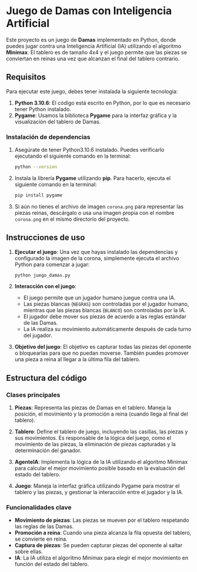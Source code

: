 # Juego de Damas con Inteligencia Artificial

Este proyecto es un juego de **Damas** implementado en Python, donde puedes jugar contra una Inteligencia Artificial (IA) utilizando el algoritmo **Minimax**. El tablero es de tamaño 4x4 y el juego permite que las piezas se conviertan en reinas una vez que alcanzan el final del tablero contrario.

## Requisitos

Para ejecutar este juego, debes tener instalada la siguiente tecnología:

1. **Python 3.10.6**: El código está escrito en Python, por lo que es necesario tener Python instalado.
2. **Pygame**: Usamos la biblioteca **Pygame** para la interfaz gráfica y la visualización del tablero de Damas.

### Instalación de dependencias

1. Asegúrate de tener Python3.10.6 instalado. Puedes verificarlo ejecutando el siguiente comando en la terminal:

    ```bash
    python --version
    ```

2. Instala la librería **Pygame** utilizando **pip**. Para hacerlo, ejecuta el siguiente comando en la terminal:

    ```bash
    pip install pygame
    ```

3. Si aún no tienes el archivo de imagen `corona.png` para representar las piezas reinas, descárgalo o usa una imagen propia con el nombre `corona.png` en el mismo directorio del proyecto.

## Instrucciones de uso

1. **Ejecutar el juego**: Una vez que hayas instalado las dependencias y configurado la imagen de la corona, simplemente ejecuta el archivo Python para comenzar a jugar:

    ```bash
    python juego_damas.py
    ```

2. **Interacción con el juego**:
   - El juego permite que un jugador humano juegue contra una IA.
   - Las piezas blancas (`NEGRAS`) son controladas por el jugador humano, mientras que las piezas blancas (`BLANCO`) son controladas por la IA.
   - El jugador debe mover sus piezas de acuerdo a las reglas estándar de las Damas.
   - La IA realiza su movimiento automáticamente después de cada turno del jugador.

3. **Objetivo del juego**: El objetivo es capturar todas las piezas del oponente o bloquearlas para que no puedan moverse. También puedes promover una pieza a reina al llegar a la última fila del tablero.

## Estructura del código

### Clases principales

1. **Piezas**: Representa las piezas de Damas en el tablero. Maneja la posición, el movimiento y la promoción a reina (cuando llega al final del tablero).

2. **Tablero**: Define el tablero de juego, incluyendo las casillas, las piezas y sus movimientos. Es responsable de la lógica del juego, como el movimiento de las piezas, la eliminación de piezas capturadas y la determinación del ganador.

3. **AgenteIA**: Implementa la lógica de la IA utilizando el algoritmo Minimax para calcular el mejor movimiento posible basado en la evaluación del estado del tablero.

4. **Juego**: Maneja la interfaz gráfica utilizando Pygame para mostrar el tablero y las piezas, y gestionar la interacción entre el jugador y la IA.

### Funcionalidades clave

- **Movimiento de piezas**: Las piezas se mueven por el tablero respetando las reglas de las Damas.
- **Promoción a reina**: Cuando una pieza alcanza la fila opuesta del tablero, se convierte en reina.
- **Captura de piezas**: Se pueden capturar piezas del oponente al saltar sobre ellas.
- **IA**: La IA utiliza el algoritmo Minimax para elegir el mejor movimiento en función del estado del tablero.
